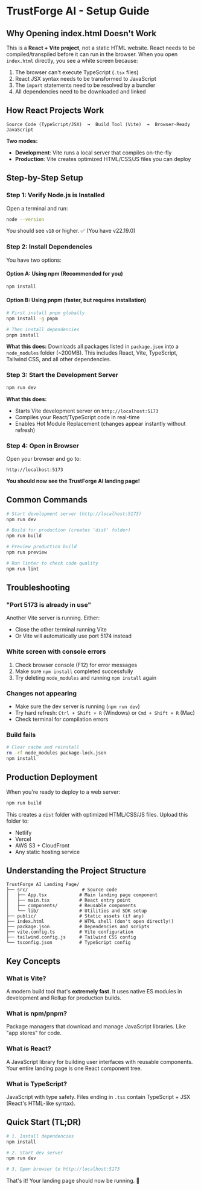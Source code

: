 # TrustForge AI - Setup Guide

## Why Opening index.html Doesn't Work

This is a **React + Vite project**, not a static HTML website. React needs to be compiled/transpiled before it can run in the browser. When you open `index.html` directly, you see a white screen because:

1. The browser can't execute TypeScript (`.tsx` files)
2. React JSX syntax needs to be transformed to JavaScript
3. The `import` statements need to be resolved by a bundler
4. All dependencies need to be downloaded and linked

## How React Projects Work

```
Source Code (TypeScript/JSX)  →  Build Tool (Vite)  →  Browser-Ready JavaScript
```

**Two modes:**
- **Development**: Vite runs a local server that compiles on-the-fly
- **Production**: Vite creates optimized HTML/CSS/JS files you can deploy

## Step-by-Step Setup

### Step 1: Verify Node.js is Installed

Open a terminal and run:
```bash
node --version
```

You should see `v18` or higher. ✅ (You have v22.19.0)

### Step 2: Install Dependencies

You have two options:

#### Option A: Using npm (Recommended for you)
```bash
npm install
```

#### Option B: Using pnpm (faster, but requires installation)
```bash
# First install pnpm globally
npm install -g pnpm

# Then install dependencies
pnpm install
```

**What this does:** Downloads all packages listed in `package.json` into a `node_modules` folder (~200MB). This includes React, Vite, TypeScript, Tailwind CSS, and all other dependencies.

### Step 3: Start the Development Server

```bash
npm run dev
```

**What this does:**
- Starts Vite development server on `http://localhost:5173`
- Compiles your React/TypeScript code in real-time
- Enables Hot Module Replacement (changes appear instantly without refresh)

### Step 4: Open in Browser

Open your browser and go to:
```
http://localhost:5173
```

**You should now see the TrustForge AI landing page!**

## Common Commands

```bash
# Start development server (http://localhost:5173)
npm run dev

# Build for production (creates 'dist' folder)
npm run build

# Preview production build
npm run preview

# Run linter to check code quality
npm run lint
```

## Troubleshooting

### "Port 5173 is already in use"
Another Vite server is running. Either:
- Close the other terminal running Vite
- Or Vite will automatically use port 5174 instead

### White screen with console errors
1. Check browser console (F12) for error messages
2. Make sure `npm install` completed successfully
3. Try deleting `node_modules` and running `npm install` again

### Changes not appearing
- Make sure the dev server is running (`npm run dev`)
- Try hard refresh: `Ctrl + Shift + R` (Windows) or `Cmd + Shift + R` (Mac)
- Check terminal for compilation errors

### Build fails
```bash
# Clear cache and reinstall
rm -rf node_modules package-lock.json
npm install
```

## Production Deployment

When you're ready to deploy to a web server:

```bash
npm run build
```

This creates a `dist` folder with optimized HTML/CSS/JS files. Upload this folder to:
- Netlify
- Vercel
- AWS S3 + CloudFront
- Any static hosting service

## Understanding the Project Structure

```
TrustForge AI Landing Page/
├── src/                    # Source code
│   ├── App.tsx            # Main landing page component
│   ├── main.tsx           # React entry point
│   ├── components/        # Reusable components
│   └── lib/               # Utilities and SDK setup
├── public/                # Static assets (if any)
├── index.html             # HTML shell (don't open directly!)
├── package.json           # Dependencies and scripts
├── vite.config.ts         # Vite configuration
├── tailwind.config.js     # Tailwind CSS config
└── tsconfig.json          # TypeScript config
```

## Key Concepts

### What is Vite?
A modern build tool that's **extremely fast**. It uses native ES modules in development and Rollup for production builds.

### What is npm/pnpm?
Package managers that download and manage JavaScript libraries. Like "app stores" for code.

### What is React?
A JavaScript library for building user interfaces with reusable components. Your entire landing page is one React component tree.

### What is TypeScript?
JavaScript with type safety. Files ending in `.tsx` contain TypeScript + JSX (React's HTML-like syntax).

## Quick Start (TL;DR)

```bash
# 1. Install dependencies
npm install

# 2. Start dev server
npm run dev

# 3. Open browser to http://localhost:5173
```

That's it! Your landing page should now be running. 🚀
